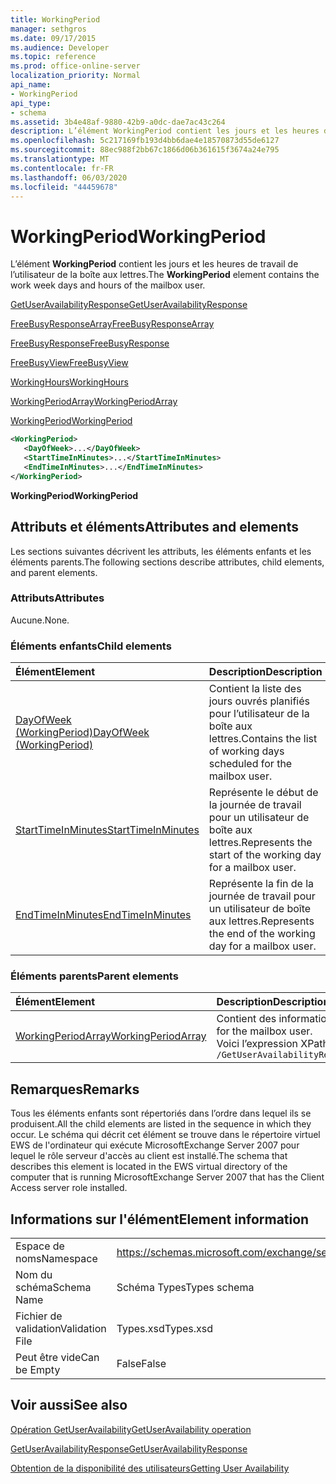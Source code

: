 ```yaml
---
title: WorkingPeriod
manager: sethgros
ms.date: 09/17/2015
ms.audience: Developer
ms.topic: reference
ms.prod: office-online-server
localization_priority: Normal
api_name:
- WorkingPeriod
api_type:
- schema
ms.assetid: 3b4e48af-9880-42b9-a0dc-dae7ac43c264
description: L’élément WorkingPeriod contient les jours et les heures de travail de l’utilisateur de la boîte aux lettres.
ms.openlocfilehash: 5c217169fb193d4bb6dae4e18570873d55de6127
ms.sourcegitcommit: 88ec988f2bb67c1866d06b361615f3674a24e795
ms.translationtype: MT
ms.contentlocale: fr-FR
ms.lasthandoff: 06/03/2020
ms.locfileid: "44459678"
---
```

# <a name="workingperiod"></a><span data-ttu-id="9b067-103">WorkingPeriod</span><span class="sxs-lookup"><span data-stu-id="9b067-103">WorkingPeriod</span></span>

<span data-ttu-id="9b067-104">L’élément **WorkingPeriod** contient les jours et les heures de travail de l’utilisateur de la boîte aux lettres.</span><span class="sxs-lookup"><span data-stu-id="9b067-104">The **WorkingPeriod** element contains the work week days and hours of the mailbox user.</span></span> 
  
[<span data-ttu-id="9b067-105">GetUserAvailabilityResponse</span><span class="sxs-lookup"><span data-stu-id="9b067-105">GetUserAvailabilityResponse</span></span>](getuseravailabilityresponse.md)
  
[<span data-ttu-id="9b067-106">FreeBusyResponseArray</span><span class="sxs-lookup"><span data-stu-id="9b067-106">FreeBusyResponseArray</span></span>](freebusyresponsearray.md)
  
[<span data-ttu-id="9b067-107">FreeBusyResponse</span><span class="sxs-lookup"><span data-stu-id="9b067-107">FreeBusyResponse</span></span>](freebusyresponse.md)
  
[<span data-ttu-id="9b067-108">FreeBusyView</span><span class="sxs-lookup"><span data-stu-id="9b067-108">FreeBusyView</span></span>](freebusyview.md)
  
[<span data-ttu-id="9b067-109">WorkingHours</span><span class="sxs-lookup"><span data-stu-id="9b067-109">WorkingHours</span></span>](workinghours-ex15websvcsotherref.md)
  
[<span data-ttu-id="9b067-110">WorkingPeriodArray</span><span class="sxs-lookup"><span data-stu-id="9b067-110">WorkingPeriodArray</span></span>](workingperiodarray.md)
  
[<span data-ttu-id="9b067-111">WorkingPeriod</span><span class="sxs-lookup"><span data-stu-id="9b067-111">WorkingPeriod</span></span>](workingperiod.md)
  
```xml
<WorkingPeriod>
   <DayOfWeek>...</DayOfWeek>
   <StartTimeInMinutes>...</StartTimeInMinutes>
   <EndTimeInMinutes>...</EndTimeInMinutes>
</WorkingPeriod>
```

 <span data-ttu-id="9b067-112">**WorkingPeriod**</span><span class="sxs-lookup"><span data-stu-id="9b067-112">**WorkingPeriod**</span></span>
## <a name="attributes-and-elements"></a><span data-ttu-id="9b067-113">Attributs et éléments</span><span class="sxs-lookup"><span data-stu-id="9b067-113">Attributes and elements</span></span>

<span data-ttu-id="9b067-114">Les sections suivantes décrivent les attributs, les éléments enfants et les éléments parents.</span><span class="sxs-lookup"><span data-stu-id="9b067-114">The following sections describe attributes, child elements, and parent elements.</span></span>
  
### <a name="attributes"></a><span data-ttu-id="9b067-115">Attributs</span><span class="sxs-lookup"><span data-stu-id="9b067-115">Attributes</span></span>

<span data-ttu-id="9b067-116">Aucune.</span><span class="sxs-lookup"><span data-stu-id="9b067-116">None.</span></span>
  
### <a name="child-elements"></a><span data-ttu-id="9b067-117">Éléments enfants</span><span class="sxs-lookup"><span data-stu-id="9b067-117">Child elements</span></span>

|<span data-ttu-id="9b067-118">**Élément**</span><span class="sxs-lookup"><span data-stu-id="9b067-118">**Element**</span></span>|<span data-ttu-id="9b067-119">**Description**</span><span class="sxs-lookup"><span data-stu-id="9b067-119">**Description**</span></span>|
|:-----|:-----|
|[<span data-ttu-id="9b067-120">DayOfWeek (WorkingPeriod)</span><span class="sxs-lookup"><span data-stu-id="9b067-120">DayOfWeek (WorkingPeriod)</span></span>](dayofweek-workingperiod.md) <br/> |<span data-ttu-id="9b067-121">Contient la liste des jours ouvrés planifiés pour l’utilisateur de la boîte aux lettres.</span><span class="sxs-lookup"><span data-stu-id="9b067-121">Contains the list of working days scheduled for the mailbox user.</span></span>  <br/> |
|[<span data-ttu-id="9b067-122">StartTimeInMinutes</span><span class="sxs-lookup"><span data-stu-id="9b067-122">StartTimeInMinutes</span></span>](starttimeinminutes.md) <br/> |<span data-ttu-id="9b067-123">Représente le début de la journée de travail pour un utilisateur de boîte aux lettres.</span><span class="sxs-lookup"><span data-stu-id="9b067-123">Represents the start of the working day for a mailbox user.</span></span>  <br/> |
|[<span data-ttu-id="9b067-124">EndTimeInMinutes</span><span class="sxs-lookup"><span data-stu-id="9b067-124">EndTimeInMinutes</span></span>](endtimeinminutes.md) <br/> |<span data-ttu-id="9b067-125">Représente la fin de la journée de travail pour un utilisateur de boîte aux lettres.</span><span class="sxs-lookup"><span data-stu-id="9b067-125">Represents the end of the working day for a mailbox user.</span></span>  <br/> |
   
### <a name="parent-elements"></a><span data-ttu-id="9b067-126">Éléments parents</span><span class="sxs-lookup"><span data-stu-id="9b067-126">Parent elements</span></span>

|<span data-ttu-id="9b067-127">**Élément**</span><span class="sxs-lookup"><span data-stu-id="9b067-127">**Element**</span></span>|<span data-ttu-id="9b067-128">**Description**</span><span class="sxs-lookup"><span data-stu-id="9b067-128">**Description**</span></span>|
|:-----|:-----|
|[<span data-ttu-id="9b067-129">WorkingPeriodArray</span><span class="sxs-lookup"><span data-stu-id="9b067-129">WorkingPeriodArray</span></span>](workingperiodarray.md) <br/> |<span data-ttu-id="9b067-130">Contient des informations de période de travail pour l’utilisateur de boîte aux lettres.</span><span class="sxs-lookup"><span data-stu-id="9b067-130">Contains working period information for the mailbox user.</span></span>  <br/> <span data-ttu-id="9b067-131">Voici l’expression XPath de cet élément :</span><span class="sxs-lookup"><span data-stu-id="9b067-131">The following is the XPath expression to this element:</span></span>  <br/>  `/GetUserAvailabilityResponse/FreeBusyResponseArray/FreeBusyResponse/FreeBusyView/WorkingHours/WorkingPeriodArray` <br/> |
   
## <a name="remarks"></a><span data-ttu-id="9b067-132">Remarques</span><span class="sxs-lookup"><span data-stu-id="9b067-132">Remarks</span></span>

<span data-ttu-id="9b067-133">Tous les éléments enfants sont répertoriés dans l’ordre dans lequel ils se produisent.</span><span class="sxs-lookup"><span data-stu-id="9b067-133">All the child elements are listed in the sequence in which they occur.</span></span> <span data-ttu-id="9b067-134">Le schéma qui décrit cet élément se trouve dans le répertoire virtuel EWS de l'ordinateur qui exécute MicrosoftExchange Server 2007 pour lequel le rôle serveur d'accès au client est installé.</span><span class="sxs-lookup"><span data-stu-id="9b067-134">The schema that describes this element is located in the EWS virtual directory of the computer that is running MicrosoftExchange Server 2007 that has the Client Access server role installed.</span></span>
  
## <a name="element-information"></a><span data-ttu-id="9b067-135">Informations sur l'élément</span><span class="sxs-lookup"><span data-stu-id="9b067-135">Element information</span></span>

|||
|:-----|:-----|
|<span data-ttu-id="9b067-136">Espace de noms</span><span class="sxs-lookup"><span data-stu-id="9b067-136">Namespace</span></span>  <br/> |https://schemas.microsoft.com/exchange/services/2006/types  <br/> |
|<span data-ttu-id="9b067-137">Nom du schéma</span><span class="sxs-lookup"><span data-stu-id="9b067-137">Schema Name</span></span>  <br/> |<span data-ttu-id="9b067-138">Schéma Types</span><span class="sxs-lookup"><span data-stu-id="9b067-138">Types schema</span></span>  <br/> |
|<span data-ttu-id="9b067-139">Fichier de validation</span><span class="sxs-lookup"><span data-stu-id="9b067-139">Validation File</span></span>  <br/> |<span data-ttu-id="9b067-140">Types.xsd</span><span class="sxs-lookup"><span data-stu-id="9b067-140">Types.xsd</span></span>  <br/> |
|<span data-ttu-id="9b067-141">Peut être vide</span><span class="sxs-lookup"><span data-stu-id="9b067-141">Can be Empty</span></span>  <br/> |<span data-ttu-id="9b067-142">False</span><span class="sxs-lookup"><span data-stu-id="9b067-142">False</span></span>  <br/> |
   
## <a name="see-also"></a><span data-ttu-id="9b067-143">Voir aussi</span><span class="sxs-lookup"><span data-stu-id="9b067-143">See also</span></span>



[<span data-ttu-id="9b067-144">Opération GetUserAvailability</span><span class="sxs-lookup"><span data-stu-id="9b067-144">GetUserAvailability operation</span></span>](getuseravailability-operation.md)
  
[<span data-ttu-id="9b067-145">GetUserAvailabilityResponse</span><span class="sxs-lookup"><span data-stu-id="9b067-145">GetUserAvailabilityResponse</span></span>](getuseravailabilityresponse.md)


[<span data-ttu-id="9b067-146">Obtention de la disponibilité des utilisateurs</span><span class="sxs-lookup"><span data-stu-id="9b067-146">Getting User Availability</span></span>](https://msdn.microsoft.com/library/d4133fcb-9b0f-4e6b-aadf-a389da83516a%28Office.15%29.aspx)

